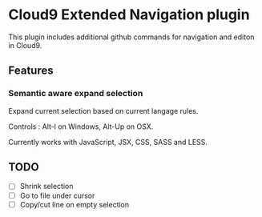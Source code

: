 # Cloud9 Extended Navigation plugin

This plugin includes additional github commands for navigation and editon in Cloud9.

## Features

### Semantic aware expand selection

Expand current selection based on current langage rules.

Controls : Alt-l on Windows, Alt-Up on OSX.

Currently works with JavaScript, JSX, CSS, SASS and LESS.

## TODO

- [ ] Shrink selection
- [ ] Go to file under cursor
- [ ] Copy/cut line on empty selection